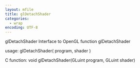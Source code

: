 ```yaml
---
layout: mfile
title: glDetachShader
categories:
  - wrap
encoding: UTF-8
---
```


glDetachShader  Interface to OpenGL function glDetachShader

usage:  glDetachShader( program, shader )

C function:  void glDetachShader(GLuint program, GLuint shader)